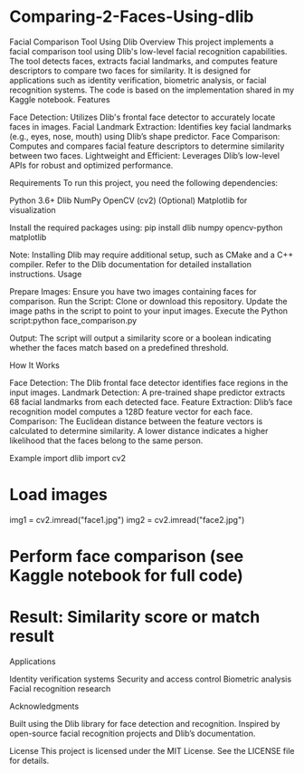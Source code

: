 # Comparing-2-Faces-Using-dlib
Facial Comparison Tool Using Dlib
Overview
This project implements a facial comparison tool using Dlib's low-level facial recognition capabilities. The tool detects faces, extracts facial landmarks, and computes feature descriptors to compare two faces for similarity. It is designed for applications such as identity verification, biometric analysis, or facial recognition systems.
The code is based on the implementation shared in my Kaggle notebook.
Features

Face Detection: Utilizes Dlib's frontal face detector to accurately locate faces in images.
Facial Landmark Extraction: Identifies key facial landmarks (e.g., eyes, nose, mouth) using Dlib’s shape predictor.
Face Comparison: Computes and compares facial feature descriptors to determine similarity between two faces.
Lightweight and Efficient: Leverages Dlib’s low-level APIs for robust and optimized performance.

Requirements
To run this project, you need the following dependencies:

Python 3.6+
Dlib
NumPy
OpenCV (cv2)
(Optional) Matplotlib for visualization

Install the required packages using:
pip install dlib numpy opencv-python matplotlib

Note: Installing Dlib may require additional setup, such as CMake and a C++ compiler. Refer to the Dlib documentation for detailed installation instructions.
Usage

Prepare Images: Ensure you have two images containing faces for comparison.
Run the Script:
Clone or download this repository.
Update the image paths in the script to point to your input images.
Execute the Python script:python face_comparison.py




Output: The script will output a similarity score or a boolean indicating whether the faces match based on a predefined threshold.

How It Works

Face Detection: The Dlib frontal face detector identifies face regions in the input images.
Landmark Detection: A pre-trained shape predictor extracts 68 facial landmarks from each detected face.
Feature Extraction: Dlib’s face recognition model computes a 128D feature vector for each face.
Comparison: The Euclidean distance between the feature vectors is calculated to determine similarity. A lower distance indicates a higher likelihood that the faces belong to the same person.

Example
import dlib
import cv2

# Load images
img1 = cv2.imread("face1.jpg")
img2 = cv2.imread("face2.jpg")

# Perform face comparison (see Kaggle notebook for full code)
# Result: Similarity score or match result

Applications

Identity verification systems
Security and access control
Biometric analysis
Facial recognition research

Acknowledgments

Built using the Dlib library for face detection and recognition.
Inspired by open-source facial recognition projects and Dlib’s documentation.

License
This project is licensed under the MIT License. See the LICENSE file for details.
